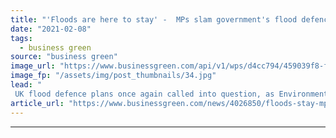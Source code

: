 ```yaml
---
title: "'Floods are here to stay' -  MPs slam government's flood defence planning"
date: "2021-02-08"
tags: 
  - business green
source: "business green"
image_url: "https://www.businessgreen.com/api/v1/wps/d4cc794/459039f8-f1dc-43d7-992a-44b0c002ae76/3/floods-cyclist-185x114.jpg"
image_fp: "/assets/img/post_thumbnails/34.jpg"
lead: "
 UK flood defence plans once again called into question, as Environment, Food and Rural Affairs (EFRA) committee calls for clear targets and long-term budget for resilience ..."
article_url: "https://www.businessgreen.com/news/4026850/floods-stay-mps-slam-government-flood-defence-planning"
---
```


---
